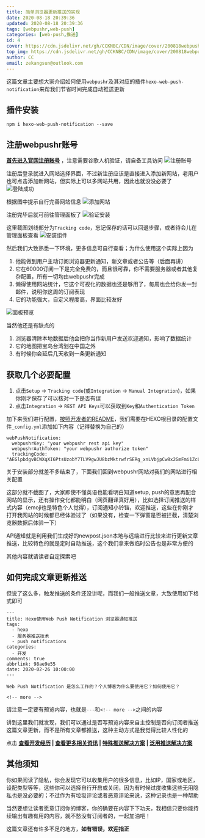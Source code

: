 ```yaml
---
title: 简单浏览器更新推送的实现
date: 2020-08-18 20:39:36
updated: 2020-08-18 20:39:36
tags: [webpushr,web-push]
categories: [web-push,推送]
id: 4
cover: https://cdn.jsdelivr.net/gh/CCKNBC/CDN/image/cover/200818webpushr.png
top_img: https://cdn.jsdelivr.net/gh/CCKNBC/CDN/image/cover/200818webpushr.png
author: CC
email: zekangsun@outlook.com
---
```


这篇文章主要想大家介绍如何使用`webpushr`及其对应的插件`hexo-web-push-notification`来帮我们节省时间完成自动推送更新

<!-- more -->

## 插件安装

```
npm i hexo-web-push-notification --save
```
## 注册webpushr账号

**[首先进入官网注册账号](https://app.webpushr.com/)** ，注意需要谷歌人机验证，请自备工具访问
![注册账号](https://s1.ax1x.com/2020/08/18/dMASZ8.png)

注册后登录就进入网站选择界面，不过新注册应该是直接进入添加新网站，老用户也可点击添加新网站，但实际上可以多网站共用，因此也就没没必要了
![登陆成功](https://s1.ax1x.com/2020/08/18/dMkxqf.png)

根据图中提示自行完善网站信息
![添加网站](https://s1.ax1x.com/2020/08/18/dMkOxI.png)

注册完毕后就可前往管理面板了
![验证安装](https://s1.ax1x.com/2020/08/18/dMkjMt.png)

这里截图划线部分为`Tracking code`，忘记保存的话可以回退步骤，或者待会儿在管理面板查看
![安装组件](https://s1.ax1x.com/2020/08/18/dMkvsP.png)

然后我们大致熟悉一下环境，更多信息可自行查看；为什么使用这个实际上因为
1. 他能做到用户主动订阅浏览器更新通知，新文章或者公告等（后面再讲）
2. 它在60000订阅一下是完全免费的，而且很可靠，你不需要服务器或者其他复杂配置，所有一切均由webpushr完成
3. 懒得使用网站统计，它这个可视化的数据也还是够用了，每周也会给你发一封邮件，说明你这周的订阅表现
4. 它的功能强大，自定义程度高，界面比较友好

![面板预览](https://s1.ax1x.com/2020/08/18/dMApdS.png)

当然他还是有缺点的
1. 浏览器清除本地数据后他会把你当作新用户发送欢迎通知，影响了数据统计
2. 它的地图把宝岛台湾划在中国之外
3. 有时候你会延后几天收到一条更新通知

## 获取几个必要配置

1. 点击`Setup` -> `Tracking code`(或`Integration` -> `Manual Integration`)，如果你刚才保存了可以核对一下是否有误
2. 点击`Integration` -> `REST API Keys`可以获取到`Key`和`Authentication Token`

加下来我们进行配置，[按照开发者的README](https://github.com/glazec/hexo-web-push-notification)，我们需要在HEXO根目录的配置文件`_config.yml`添加如下内容（记得替换为自己的）

```
webPushNotification:
  webpushrKey: "your webpushr rest api key"
  webpushrAuthToken: "your webpushr authorize token"
  trackingCode: "AEGlpbdgvBCWXqXI6PtsUzobY7TLV9gwJU8bzMktrwfrSERg_xnLVbjpCw8x2GmFmi1ZcLTz0ni6OnX5MAwoM88"
```

关于安装部分就差不多结束了，下面我们回到webpushr网站对我们的网站进行相关配置

这部分就不截图了，大家即使不懂英语也能看明白知道setup, push的意思再配合网站的显示，还有操作变化都能明白（网页翻译真好用），比如选择订阅推送的样式内容（emoji也是特色个人觉得），订阅通知小铃铛，欢迎推送，这些在你刚才打开我网站的时候都已经体验过了（如果没有，检查一下弹窗是否被拦截，清楚浏览器数据后体验一下）

API通知就是利用我们生成好的newpost.json本地与远端进行比较来进行更新文章推送，比较特色的就是定时自动推送，这个我们拿来做临时公告也是非常方便的

其他内容就请读者自定探索吧

## 如何完成文章更新推送

但说了这么多，触发推送的条件还没讲呢，而我们一般推送文章，大致使用如下格式即可
```
---
title: Hexo使用Web Push Notification 浏览器通知推送
tags:
  - hexo
  - 服务器推送技术
  - push notifications
categories:
  - 开发
comments: true
abbrlink: 98ae9e55
date: 2020-02-26 10:00:00
---

Web Push Notification 是怎么工作的？个人博客为什么要使用它？如何使用它？

<!-- more -->
```
请注意一定要有预览内容，也就是`---`和`<!-- more -->`之间的内容

讲到这里我们就发现，我们可以通过是否写预览内容来自主控制是否向订阅者推送这篇文章更新，而不是所有文章都推送，这种主动方式是我觉得比较人性化的

点击 **[查看开发经历](https://www.inevitable.tech/posts/a1b574bb/) | [查看更多相关资讯](https://www.inevitable.tech/posts/98ae9e55/) | [特殊推送解决方案](https://www.inevitable.tech/posts/afd56cf2/) | [泛用推送解决方案](https://www.inevitable.tech/posts/a1b574bb/)**

##  其他须知

你如果阅读了隐私，你会发现它可以收集用户的很多信息，比如IP，国家或地区，设配类型等等，这些你可以选择自行开启或关闭，因为有时候过度收集这些无用隐私也是没必要的；不过作为有垃圾评论或者恶意评论来说，这种记录也是一种帮助

当然要想让读者愿意订阅你的博客，你的确要在内容下下功夫，我相信只要你能持续输出有趣有用的内容，就不愁没有订阅者的，一起加油吧！

这篇文章还有许多不足的地方，**如有错误，欢迎指正**